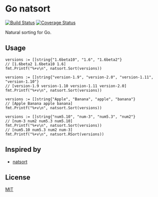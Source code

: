 Go natsort
=====

[![Build Status](https://travis-ci.org/miraclesu/natsort.svg?branch=master)](https://travis-ci.org/miraclesu/natsort)
[![Coverage Status](https://coveralls.io/repos/miraclesu/natsort/badge.svg?branch=master&service=github&_day=201606)](https://coveralls.io/github/miraclesu/natsort?branch=master)

Natural sorting for Go.

Usage
-------

	versions := []string{"1.6beta10", "1.6", "1.6beta2"}
	// [1.6beta2 1.6beta10 1.6]
	fmt.Printf("%+v\n", natsort.Sort(versions))

	versions := []string{"version-1.9", "version-2.0", "version-1.11", "version-1.10"}
	// [version-1.9 version-1.10 version-1.11 version-2.0]
    fmt.Printf("%+v\n", natsort.Sort(versions))

	versions := []string{"Apple", "Banana", "apple", "banana"}
	// [Apple Banana apple banana]
    fmt.Printf("%+v\n", natsort.Sort(versions))

	versions := []string{"num5.10", "num-3", "num5.3", "num2"}
	// [num-3 num2 num5.3 num5.10]
    fmt.Printf("%+v\n", natsort.Sort(versions))
	// [num5.10 num5.3 num2 num-3]
    fmt.Printf("%+v\n", natsort.RSort(versions))

Inspired by
-------
* [natsort](https://github.com/SethMMorton/natsort)

License
-------

[MIT](LICENSE)
